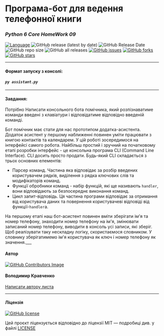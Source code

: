 # Програма-бот для ведення телефонної книги

### *Python 6 Core HomeWork 09*
[![Language](https://img.shields.io/badge/language-python-blue)](https://www.python.org)
![GitHub release (latest by date)](https://img.shields.io/github/v/release/VlodyaKr/Python-6-Core-HomeWork-09?style=plastic)
![GitHub Release Date](https://img.shields.io/github/release-date/VlodyaKr/Python-6-Core-HomeWork-09?style=plastic)
![GitHub repo size](https://img.shields.io/github/repo-size/VlodyaKr/Python-6-Core-HomeWork-09?style=plastic)
![GitHub all releases](https://img.shields.io/github/downloads/VlodyaKr/Python-6-Core-HomeWork-09/total)
[![GitHub issues](https://img.shields.io/github/issues/VlodyaKr/Python-6-Core-HomeWork-09?style=plastic)](https://github.com/VlodyaKr/Python-6-Core-HomeWork-09/issues)
[![GitHub forks](https://img.shields.io/github/forks/VlodyaKr/Python-6-Core-HomeWork-09?style=plastic)](https://github.com/VlodyaKr/Python-6-Core-HomeWork-09/network)
[![GitHub stars](https://img.shields.io/github/stars/VlodyaKr/Python-6-Core-HomeWork-09?style=plastic)](https://github.com/VlodyaKr/Python-6-Core-HomeWork-09/stargazers)
___
#### Формат запуску з консолі:
#### ***`py assistant.py`***
___
#### Завдання:
Потрібно Написати консольного бота помічника, який розпізнаватиме команди введені з клавіатури і відповідатиме відповідно введеній команді.

Бот помічник має стати для нас прототипом додатка-асистента. Додаток асистент у першому наближенні повинен уміти працювати з книгою контактів та календарем. У цій роботі зосередимося на інтерфейсі самого робота. Найбільш простий і зручний на початковому етапі розробки інтерфейс - це консольна програма CLI (Command Line Interface). CLI досить просто продати. Будь-який CLI складається з трьох основних елементів:
- Парсер команд. Частина яка відповідає за розбір введених користувачем рядків, виділення з рядка ключових слів та модифікаторів команд.
- Функції обробники команд - набір функцій, які ще називають `handler`, вони відповідають за безпосереднє виконання команд.
- Цикл запит-відповідь. Ця частина програми відповідає за отримання від користувача даних та повернення користувачеві відповіді від функції-`handler`а.

На першому етапі наш бот-асистент повинен вміти зберігати ім'я та номер телефону, знаходити номер телефону на ім'я, змінювати записаний номер телефону, виводити в консоль усі записи, які зберіг. Щоб реалізувати таку нескладну логіку, скористаємося словником. У словнику зберігатимемо ім'я користувача як ключ і номер телефону як значення.___
#### Автор
[![GitHub Contributors Image](https://contrib.rocks/image?repo=VlodyaKr/Python-6-Core-HomeWork-08)](https://github.com/VlodyaKr)

#### Володимир Кравченко
[Написати автору листа](mailto:vlodya@gmail.com?subject=Python-6-Core-HomeWork-09)
___
#### Ліцензія
[![GitHub license](https://img.shields.io/github/license/VlodyaKr/Python-6-Core-HomeWork-09?style=plastic)](https://github.com/VlodyaKr/Python-6-Core-HomeWork-09/blob/main/LICENSE)

Цей проєкт ліцензується відповідно до ліцензії MIT — подробиці див. у файлі [LICENSE](https://github.com/VlodyaKr/Python-6-Core-HomeWork-09/blob/main/LICENSE)
